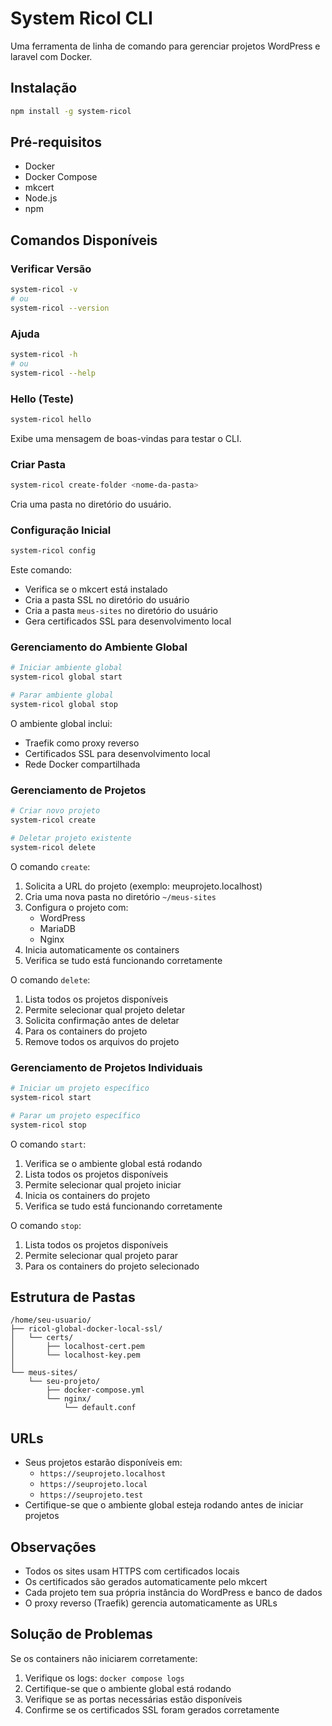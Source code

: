 # System Ricol CLI

Uma ferramenta de linha de comando para gerenciar projetos WordPress e laravel com Docker.

## Instalação

```bash
npm install -g system-ricol
```

## Pré-requisitos

- Docker
- Docker Compose
- mkcert
- Node.js
- npm

## Comandos Disponíveis

### Verificar Versão
```bash
system-ricol -v
# ou
system-ricol --version
```

### Ajuda
```bash
system-ricol -h
# ou
system-ricol --help
```

### Hello (Teste)
```bash
system-ricol hello
```
Exibe uma mensagem de boas-vindas para testar o CLI.

### Criar Pasta
```bash
system-ricol create-folder <nome-da-pasta>
```
Cria uma pasta no diretório do usuário.

### Configuração Inicial
```bash
system-ricol config
```
Este comando:
- Verifica se o mkcert está instalado
- Cria a pasta SSL no diretório do usuário
- Cria a pasta `meus-sites` no diretório do usuário
- Gera certificados SSL para desenvolvimento local

### Gerenciamento do Ambiente Global
```bash
# Iniciar ambiente global
system-ricol global start

# Parar ambiente global
system-ricol global stop
```

O ambiente global inclui:
- Traefik como proxy reverso
- Certificados SSL para desenvolvimento local
- Rede Docker compartilhada

### Gerenciamento de Projetos
```bash
# Criar novo projeto
system-ricol create

# Deletar projeto existente
system-ricol delete
```

O comando `create`:
1. Solicita a URL do projeto (exemplo: meuprojeto.localhost)
2. Cria uma nova pasta no diretório `~/meus-sites`
3. Configura o projeto com:
   - WordPress
   - MariaDB
   - Nginx
4. Inicia automaticamente os containers
5. Verifica se tudo está funcionando corretamente

O comando `delete`:
1. Lista todos os projetos disponíveis
2. Permite selecionar qual projeto deletar
3. Solicita confirmação antes de deletar
4. Para os containers do projeto
5. Remove todos os arquivos do projeto

### Gerenciamento de Projetos Individuais
```bash
# Iniciar um projeto específico
system-ricol start

# Parar um projeto específico
system-ricol stop
```

O comando `start`:
1. Verifica se o ambiente global está rodando
2. Lista todos os projetos disponíveis
3. Permite selecionar qual projeto iniciar
4. Inicia os containers do projeto
5. Verifica se tudo está funcionando corretamente

O comando `stop`:
1. Lista todos os projetos disponíveis
2. Permite selecionar qual projeto parar
3. Para os containers do projeto selecionado

## Estrutura de Pastas

```
/home/seu-usuario/
├── ricol-global-docker-local-ssl/
│   └── certs/
│       ├── localhost-cert.pem
│       └── localhost-key.pem
│
└── meus-sites/
    └── seu-projeto/
        ├── docker-compose.yml
        └── nginx/
            └── default.conf
```

## URLs

- Seus projetos estarão disponíveis em:
  - `https://seuprojeto.localhost`
  - `https://seuprojeto.local`
  - `https://seuprojeto.test`
- Certifique-se que o ambiente global esteja rodando antes de iniciar projetos

## Observações

- Todos os sites usam HTTPS com certificados locais
- Os certificados são gerados automaticamente pelo mkcert
- Cada projeto tem sua própria instância do WordPress e banco de dados
- O proxy reverso (Traefik) gerencia automaticamente as URLs

## Solução de Problemas

Se os containers não iniciarem corretamente:
1. Verifique os logs: `docker compose logs`
2. Certifique-se que o ambiente global está rodando
3. Verifique se as portas necessárias estão disponíveis
4. Confirme se os certificados SSL foram gerados corretamente